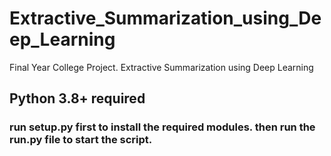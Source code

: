 # Extractive_Summarization_using_Deep_Learning
Final Year College Project. Extractive Summarization using Deep Learning

## Python 3.8+ required

### run setup.py first to install the required modules. then run the run.py file to start the script.